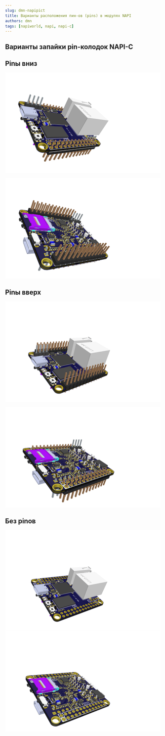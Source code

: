 ```yaml
---
slug: dmn-napipict
title: Варианты расположения пин-ов (pins) в модулях NAPI
authors: dmn
tags: [napiworld, napi, napi-c]
---
```


## Варианты запайки pin-колодок NAPI-C

## Pinы вниз

![napi](img/napi-pins-down/NA%20PI%20v1.4(7).png)

![napi](img/napi-pins-down/NA%20PI%20v1.4(8).png)

## Pinы вверх

![napi](img/napi-pins-up/NA%20PI%20v1.4(3).png)

![napi](img/napi-pins-up/NA%20PI%20v1.4(2).png)

## Без pinов

![napi](img/napi-without-pins/NA%20PI%20v1.4(4).png)
![napi](img/napi-without-pins/NA%20PI%20v1.4(5).png)
